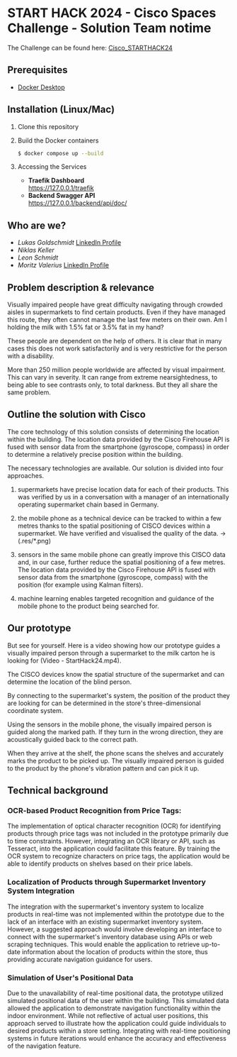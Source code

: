 # START HACK 2024 - Cisco Spaces Challenge - Solution Team notime

The Challenge can be found here: [Cisco_STARTHACK24](https://github.com/START-Hack/Cisco_STARTHACK24/tree/main)


## Prerequisites
- [Docker Desktop](https://www.docker.com/products/docker-desktop/)

## Installation (Linux/Mac)

1. Clone this repository

2. Build the Docker containers
    ```bash
    $ docker compose up --build
    ```

3. Accessing the Services
    - **Traefik Dashboard** <br> https://127.0.0.1/traefik
    - **Backend Swagger API** <br> https://127.0.0.1/backend/api/doc/


## Who are we?
 - *Lukas Goldschmidt* [LinkedIn Profile](https://www.linkedin.com/in/lukas-goldschmidt/)
 - *Niklas Keller*
 - *Leon Schmidt*
 - *Moritz Valerius* [LinkedIn Profile](https://www.linkedin.com/in/moritzvalerius/)

    
## Problem description & relevance
Visually impaired people have great difficulty navigating through crowded aisles in supermarkets to find certain products. Even if they have managed this route, they often cannot manage the last few meters on their own. Am I holding the milk with 1.5% fat or 3.5% fat in my hand?

These people are dependent on the help of others. It is clear that in many cases this does not work satisfactorily and is very restrictive for the person with a disability.

More than 250 million people worldwide are affected by visual impairment. This can vary in severity. It can range from extreme nearsightedness, to being able to see contrasts only, to total darkness. But they all share the same problem. 

## Outline the solution with Cisco
The core technology of this solution consists of determining the location within the building. The location data provided by the Cisco Firehouse API is fused with sensor data from the smartphone (gyroscope, compass) in order to determine a relatively precise position within the building.

The necessary technologies are available. Our solution is divided into four approaches.

1. supermarkets have precise location data for each of their products. This was verified by us in a conversation with a manager of an internationally operating supermarket chain based in Germany.

2. the mobile phone as a technical device can be tracked to within a few metres thanks to the spatial positioning of CISCO devices within a supermarket. We have verified and visualised the quality of the data. -> (.res/*.png)

3. sensors in the same mobile phone can greatly improve this CISCO data and, in our case, further reduce the spatial positioning of a few metres. The location data provided by the Cisco Firehouse API is fused with sensor data from the smartphone (gyroscope, compass) with the position (for example using Kalman filters).

4. machine learning enables targeted recognition and guidance of the mobile phone to the product being searched for.   

## Our prototype
But see for yourself. Here is a video showing how our prototype guides a visually impaired person through a supermarket to the milk carton he is looking for (Video - StartHack24.mp4). 

The CISCO devices know the spatial structure of the supermarket and can determine the location of the blind person. 

By connecting to the supermarket's system, the position of the product they are looking for can be determined in the store's three-dimensional coordinate system. 

Using the sensors in the mobile phone, the visually impaired person is guided along the marked path. If they turn in the wrong direction, they are acoustically guided back to the correct path.

When they arrive at the shelf, the phone scans the shelves and accurately marks the product to be picked up. The visually impaired person is guided to the product by the phone's vibration pattern and can pick it up.

## Technical background

### OCR-based Product Recognition from Price Tags:
The implementation of optical character recognition (OCR) for identifying products through price tags was not included in the prototype primarily due to time constraints. However, integrating an OCR library or API, such as Tesseract, into the application could facilitate this feature. By training the OCR system to recognize characters on price tags, the application would be able to identify products on shelves based on their price labels.

### Localization of Products through Supermarket Inventory System Integration
The integration with the supermarket's inventory system to localize products in real-time was not implemented within the prototype due to the lack of an interface with an existing supermarket inventory system. However, a suggested approach would involve developing an interface to connect with the supermarket's inventory database using APIs or web scraping techniques. This would enable the application to retrieve up-to-date information about the location of products within the store, thus providing accurate navigation guidance for users.

### Simulation of User's Positional Data
Due to the unavailability of real-time positional data, the prototype utilized simulated positional data of the user within the building. This simulated data allowed the application to demonstrate navigation functionality within the indoor environment. While not reflective of actual user positions, this approach served to illustrate how the application could guide individuals to desired products within a store setting. Integrating with real-time positioning systems in future iterations would enhance the accuracy and effectiveness of the navigation feature.
